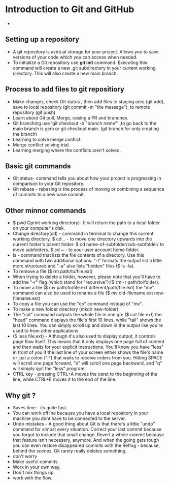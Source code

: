 # Introduction to Git and GitHub
+
## Setting up a repository
+ A git repository is avirtual storage for your project. Allows you to save versions of your code which you can access when needed.
+ To initialize a Git repository use **git init** command. Executing this command will create a new .git subdirectory in your current working directory. This will also create a new main branch. 

## Process to add files to git repositiory
+ Make changes, check Git status , then add files to staging area (git add), save to local repository (git commit -m "the message"), to remote repository (git push)
+ Learn about Git pull, Merge, raising a PR and branches.
+ Git branching use 'git checkout -b "branch name"' ,to go back to the main branch is gcm or git checkout main. (git branch for only creating the branch)
+ Learning to solve merge conflict.
+ Merge conflict solving trial.
+ Learning merging where the conflicts aren't solved.

## Basic git commands

+ Git status- command tells you about how your project is progressing in comparison to your Git repository.   
+ Git rebase - rebasing is the process of moving or combining a sequence of commits to a new base commit.

## Other minnor commands
+ $ pwd Cprint working directory)- It will return the path to a local folder on your computer's disk.
+ Change directory(cd) - command in terminal to change this current working directory.
  $ cd .. - to move one directory upwards into the current folder's parent folder.
  $ cd name-of-subfolder/sub-subfolder/ to move subfolders.
  $ cd ~ - to your user account home folder.
+ ls - command that lists the file contents of a directory. Use this command with two additional options: "-l" formats the output list a little more structured and "-a" also lists "hidden" files ($ ls -la).
+ To remove a file ($ rm path/to/file.ext)
+ When trying to delete a folder, however, please note that you'll have to add the "-r" flag (which stand for "recursive"):($ rm -r path/to/folder).
+ To move a file ($ mv path/to/file.ext different/path/file.ext) the "mv" command can also be used to rename a file ($ mv old-filename.ext new-filename.ext)
+ To copy a file you can use the "cp" command instead of "mv".
+ To make a new folder directory (mkdir new-folder).
+ The "cat" command outputs the whole file in one go: ($ cat file.ext)  the "head" command displays the file's first 10 lines, while "tail" shows the last 10 lines. You can simply scroll up and down in the output like you're used to from other applications.
+ ($ less file.ext) - Although it's also used to display output, it controls page flow itself. This means that it only displays one page full of content and then waits for your explicit instructions. You'll know you have "less" in front of you if the last line of your screen either shows the file's name or just a colon (":") that waits to receive orders from you. Hitting SPACE will scroll one page forward, "b" will scroll one page backward, and "q" will simply quit the "less" program.
+ CTRL key - pressing CTRL+A moves the caret to the beginning of the line, while CTRL+E moves it to the end of the line.

## Why git ?
+ Saves time - its quite fast.
+ You can work offline because you have a local repository in your machine you dont have to be connected to the server.
+ Undo mistakes - A good thing about Git is that there's a little "undo" command for almost every situation. Correct your last commit because you forgot to include that small change. Revert a whole commit because that feature isn't necessary, anymore. And when the going gets tough you can even restore disappeared commits with the Reflog - because, behind the scenes, Git rarely really deletes something.
+ don't worry 
+ Make useful commits.
+ Work in your own way.
+ Don't mix things up.
+ work with the flow.
